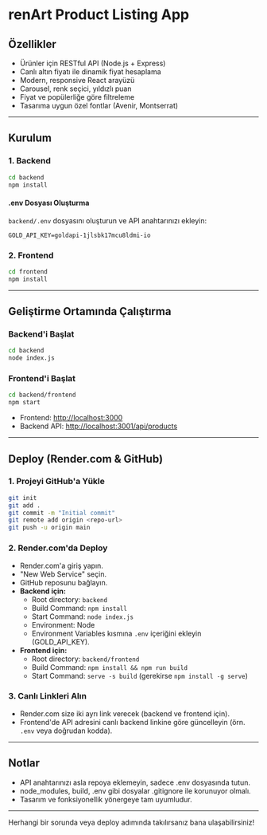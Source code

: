 # renArt Product Listing App

## Özellikler
- Ürünler için RESTful API (Node.js + Express)
- Canlı altın fiyatı ile dinamik fiyat hesaplama
- Modern, responsive React arayüzü
- Carousel, renk seçici, yıldızlı puan
- Fiyat ve popülerliğe göre filtreleme
- Tasarıma uygun özel fontlar (Avenir, Montserrat)

---

## Kurulum

### 1. Backend
```bash
cd backend
npm install
```

#### .env Dosyası Oluşturma
`backend/.env` dosyasını oluşturun ve API anahtarınızı ekleyin:
```
GOLD_API_KEY=goldapi-1jlsbk17mcu8ldmi-io
```

### 2. Frontend
```bash
cd frontend
npm install
```

---

## Geliştirme Ortamında Çalıştırma

### Backend'i Başlat
```bash
cd backend
node index.js
```

### Frontend'i Başlat
```bash
cd backend/frontend
npm start
```

- Frontend: [http://localhost:3000](http://localhost:3000)
- Backend API: [http://localhost:3001/api/products](http://localhost:3001/api/products)

---

## Deploy (Render.com & GitHub)

### 1. Projeyi GitHub'a Yükle
```bash
git init
git add .
git commit -m "Initial commit"
git remote add origin <repo-url>
git push -u origin main
```

### 2. Render.com'da Deploy
- Render.com'a giriş yapın.
- "New Web Service" seçin.
- GitHub reposunu bağlayın.
- **Backend için:**
  - Root directory: `backend`
  - Build Command: `npm install`
  - Start Command: `node index.js`
  - Environment: Node
  - Environment Variables kısmına `.env` içeriğini ekleyin (GOLD_API_KEY).
- **Frontend için:**
  - Root directory: `backend/frontend`
  - Build Command: `npm install && npm run build`
  - Start Command: `serve -s build` (gerekirse `npm install -g serve`)

### 3. Canlı Linkleri Alın
- Render.com size iki ayrı link verecek (backend ve frontend için).
- Frontend'de API adresini canlı backend linkine göre güncelleyin (örn. `.env` veya doğrudan kodda).

---

## Notlar
- API anahtarınızı asla repoya eklemeyin, sadece .env dosyasında tutun.
- node_modules, build, .env gibi dosyalar .gitignore ile korunuyor olmalı.
- Tasarım ve fonksiyonellik yönergeye tam uyumludur.

---

Herhangi bir sorunda veya deploy adımında takılırsanız bana ulaşabilirsiniz! 